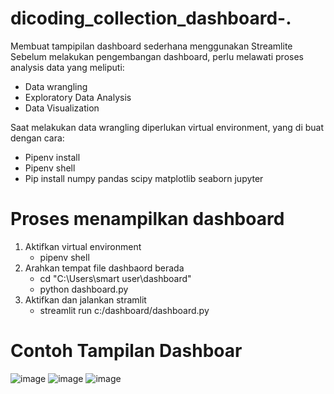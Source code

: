 # dicoding_collection_dashboard-.

Membuat tampipilan dashboard sederhana menggunakan Streamlite<br>
Sebelum melakukan pengembangan dashboard, perlu melawati proses analysis data yang meliputi:<br>
- Data wrangling<br>
- Exploratory Data Analysis<br>
- Data Visualization<br>

Saat melakukan data wrangling diperlukan virtual environment, yang di buat dengan cara:<br>
- Pipenv install<br>
- Pipenv shell<br>
- Pip install numpy pandas scipy matplotlib seaborn jupyter<br>


# Proses menampilkan dashboard
1. Aktifkan virtual environment<br>
   -  pipenv shell<br>
2. Arahkan tempat file dashbaord berada<br>
   - cd "C:\Users\smart user\dashboard"<br>
   - python dashboard.py<br>
3. Aktifkan dan jalankan stramlit<br>
   -  streamlit run c:/dashboard/dashboard.py<br>


#  Contoh Tampilan Dashboar
![image](https://github.com/user-attachments/assets/592697fd-dedc-4a40-9e60-8182eb843f75)
![image](https://github.com/user-attachments/assets/5ac297cc-7f4c-418e-9c4d-258885622b1c)
![image](https://github.com/user-attachments/assets/a7602d2c-6f3e-4272-babf-3b6af7193a7e)
